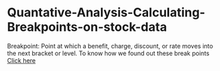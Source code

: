 # Quantative-Analysis-Calculating-Breakpoints-on-stock-data

Breakpoint: Point at which a benefit, charge, discount, or rate moves into the next bracket or level.
To know how we found out these break points [Click here](https://github.com/Sabertoothtech/Quantative-Analysis-Calculating-Breakpoints-on-stock-data/blob/master/Breakpoints.ipynb)
